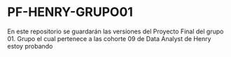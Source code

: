 # PF-HENRY-GRUPO01

En este repositorio se guardarán las versiones del Proyecto Final del grupo 01. Grupo el cual pertenece a las cohorte 09 de Data Analyst de Henry
estoy probando